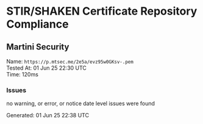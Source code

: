 # STIR/SHAKEN Certificate Repository Compliance

## Martini Security

Name: `https://p.mtsec.me/2e5a/evz95w0GKsv-.pem`\
Tested At: 01 Jun 25 22:30 UTC\
Time: 120ms

### Issues

no warning, or error, or notice date level issues were found

Generated: 01 Jun 25 22:38 UTC